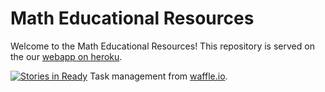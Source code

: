 Math Educational Resources
=================================

Welcome to the Math Educational Resources! This repository is served on the our [webapp on heroku](http://merapp.herokuapp.com/).

[![Stories in Ready](https://badge.waffle.io/wayneyu/merapp.png?label=ready&title=Ready)](http://waffle.io/wayneyu/merapp) Task management from [waffle.io](https://waffle.io/).
